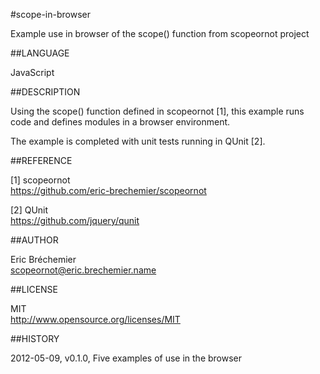 #scope-in-browser

Example use in browser of the scope() function from scopeornot project

##LANGUAGE

  JavaScript

##DESCRIPTION

  Using the scope() function defined in scopeornot [1], this example runs
  code and defines modules in a browser environment.

  The example is completed with unit tests running in QUnit [2].

##REFERENCE

  [1] scopeornot  
  https://github.com/eric-brechemier/scopeornot

  [2] QUnit  
  https://github.com/jquery/qunit

##AUTHOR

  Eric Bréchemier  
  <scopeornot@eric.brechemier.name>

##LICENSE

  MIT  
  http://www.opensource.org/licenses/MIT

##HISTORY

  2012-05-09, v0.1.0, Five examples of use in the browser  

